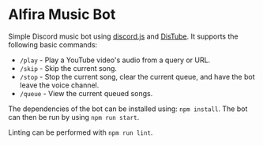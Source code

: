 # Alfira Music Bot

Simple Discord music bot using [discord.js](https://discord.js.org/) and [DisTube](https://distube.js.org/). It supports the following basic commands:

- `/play` - Play a YouTube video's audio from a query or URL.
- `/skip` - Skip the current song.
- `/stop` - Stop the current song, clear the current queue, and have the bot leave the voice channel.
- `/queue` - View the current queued songs.

The dependencies of the bot can be installed using: `npm install`. The bot can then be run by using `npm run start`.

Linting can be performed with `npm run lint`.
